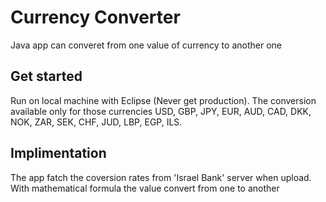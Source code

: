 # Currency Converter
  Java app can converet from one value of currency to another one
 
## Get started
  Run on local machine with Eclipse (Never get production).
  The conversion available only for those currencies
  	USD, GBP, JPY, EUR, AUD, CAD, DKK, NOK,
	  ZAR, SEK, CHF, JUD, LBP, EGP, ILS.

## Implimentation
  The app fatch the coversion rates from 'Israel Bank' server when upload.
  With mathematical formula the value convert from one to another
  
